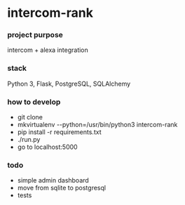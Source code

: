 # intercom-rank

### project purpose
intercom + alexa integration

### stack
Python 3, Flask, PostgreSQL, SQLAlchemy

### how to develop
- git clone
- mkvirtualenv --python=/usr/bin/python3 intercom-rank
- pip install -r requirements.txt
- ./run.py
- go to localhost:5000

### todo
- simple admin dashboard
- move from sqlite to postgresql
- tests